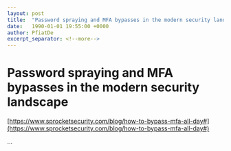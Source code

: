 ```yaml
---
layout: post
title:  "Password spraying and MFA bypasses in the modern security landscape"
date:   1990-01-01 19:55:00 +0000
author: PfiatDe
excerpt_separator: <!--more-->
---
```


# Password spraying and MFA bypasses in the modern security landscape

[https://www.sprocketsecurity.com/blog/how-to-bypass-mfa-all-day#](https://www.sprocketsecurity.com/blog/how-to-bypass-mfa-all-day#)

...
<!--more-->
